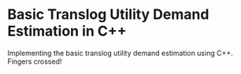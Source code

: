 # Basic Translog Utility Demand Estimation in C++

Implementing the basic translog utility demand estimation using C++. Fingers crossed!

